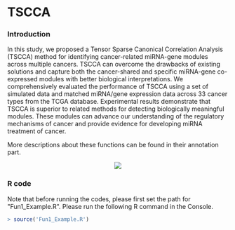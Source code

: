 # TSCCA

### Introduction
In this study, we proposed a Tensor Sparse Canonical Correlation Analysis (TSCCA) method for identifying cancer-related miRNA-gene modules across multiple cancers. TSCCA can overcome the drawbacks of existing solutions and capture both the cancer-shared and specific miRNA-gene co-expressed modules with better biological interpretations. We comprehensively evaluated the performance of TSCCA using a set of simulated data and matched miRNA/gene expression data across 33 cancer types from the TCGA database. Experimental results demonstrate that TSCCA is superior to related methods for detecting biologically meaningful modules. These modules can advance our understanding of the regulatory mechanisms of cancer and provide evidence for developing miRNA treatment of cancer.

More descriptions about these functions can be found in their annotation part.

<p align="center"> 
<img src="https://github.com/wenwenmin/TSCCA/blob/master/TSCCA.png">
</p>

### R code
Note that before running the codes, please first set the path for "Fun1_Example.R".
Please run the following R command in the Console. 

``` r
> source('Fun1_Example.R') 
```

